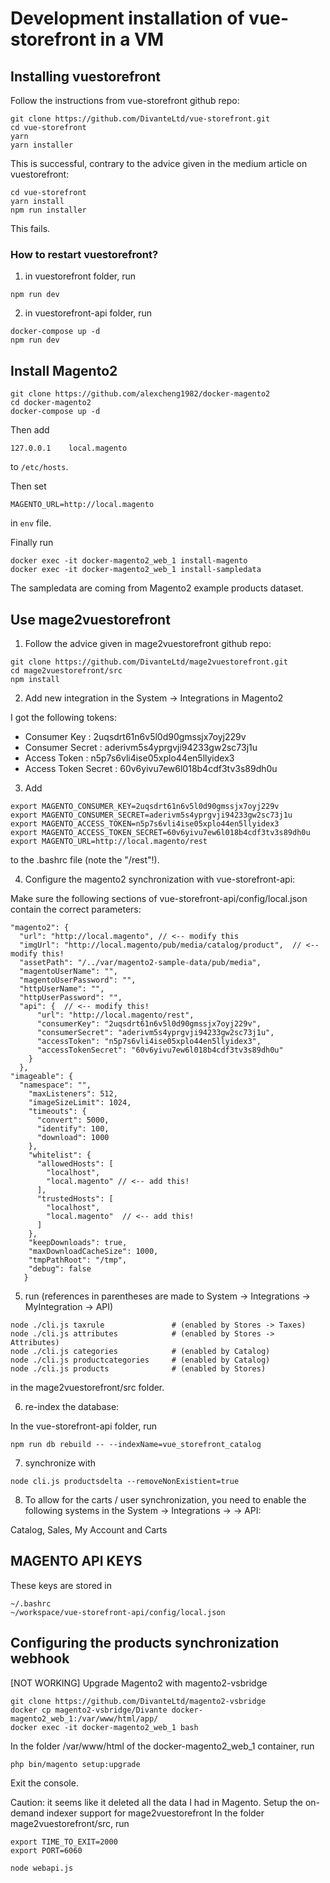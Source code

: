 # Development installation of vue-storefront in a VM

## Installing vuestorefront

Follow the instructions from vue-storefront github repo:
```
git clone https://github.com/DivanteLtd/vue-storefront.git
cd vue-storefront
yarn
yarn installer
```
This is successful, contrary to the advice given in the medium article on vuestorefront:
```
cd vue-storefront
yarn install
npm run installer
```
This fails.

### How to restart vuestorefront?

1. in vuestorefront folder, run 
```
npm run dev
```
2. in vuestorefront-api folder, run
```
docker-compose up -d
npm run dev
```

## Install Magento2
```
git clone https://github.com/alexcheng1982/docker-magento2
cd docker-magento2
docker-compose up -d
```
Then add 
```
127.0.0.1    local.magento
```
to `/etc/hosts`.

Then set
```
MAGENTO_URL=http://local.magento
```
in `env` file.

Finally run
```
docker exec -it docker-magento2_web_1 install-magento
docker exec -it docker-magento2_web_1 install-sampledata
```
The sampledata are coming from Magento2 example products dataset.

## Use mage2vuestorefront

1. Follow the advice given in mage2vuestorefront github repo:
```
git clone https://github.com/DivanteLtd/mage2vuestorefront.git
cd mage2vuestorefront/src
npm install
```
2. Add new integration in the System -> Integrations  in Magento2

I got the following tokens:

* Consumer Key        : 2uqsdrt61n6v5l0d90gmssjx7oyj229v
* Consumer Secret   	: aderivm5s4yprgvji94233gw2sc73j1u
* Access Token        : n5p7s6vli4ise05xplo44en5llyidex3
* Access Token Secret : 60v6yivu7ew6l018b4cdf3tv3s89dh0u

3.  Add
```
export MAGENTO_CONSUMER_KEY=2uqsdrt61n6v5l0d90gmssjx7oyj229v
export MAGENTO_CONSUMER_SECRET=aderivm5s4yprgvji94233gw2sc73j1u
export MAGENTO_ACCESS_TOKEN=n5p7s6vli4ise05xplo44en5llyidex3
export MAGENTO_ACCESS_TOKEN_SECRET=60v6yivu7ew6l018b4cdf3tv3s89dh0u
export MAGENTO_URL=http://local.magento/rest
```
to the .bashrc file (note the "/rest"!).

4. Configure the magento2 synchronization with vue-storefront-api:

Make sure the following sections of vue-storefront-api/config/local.json contain the correct parameters:
```
"magento2": {
  "url": "http://local.magento", // <-- modify this
  "imgUrl": "http://local.magento/pub/media/catalog/product",  // <-- modify this!
  "assetPath": "/../var/magento2-sample-data/pub/media",
  "magentoUserName": "",
  "magentoUserPassword": "",
  "httpUserName": "",
  "httpUserPassword": "",
  "api": {  // <-- modify this!
      "url": "http://local.magento/rest",
      "consumerKey": "2uqsdrt61n6v5l0d90gmssjx7oyj229v",
      "consumerSecret": "aderivm5s4yprgvji94233gw2sc73j1u",
      "accessToken": "n5p7s6vli4ise05xplo44en5llyidex3",
      "accessTokenSecret": "60v6yivu7ew6l018b4cdf3tv3s89dh0u"
    }
  },
"imageable": {
  "namespace": "",
    "maxListeners": 512,
    "imageSizeLimit": 1024,
    "timeouts": {
      "convert": 5000,
      "identify": 100,
      "download": 1000
    },
    "whitelist": {
      "allowedHosts": [
        "localhost",
        "local.magento" // <-- add this!
      ],
      "trustedHosts": [
        "localhost",
        "local.magento"  // <-- add this!
      ]
    },
    "keepDownloads": true,
    "maxDownloadCacheSize": 1000,
    "tmpPathRoot": "/tmp",
    "debug": false
   }
```
5. run (references in parentheses are made to System -> Integrations -> MyIntegration -> API)
```
node ./cli.js taxrule               # (enabled by Stores -> Taxes)
node ./cli.js attributes            # (enabled by Stores -> Attributes)
node ./cli.js categories            # (enabled by Catalog)
node ./cli.js productcategories     # (enabled by Catalog)
node ./cli.js products              # (enabled by Stores)
```
in the mage2vuestorefront/src folder.

6. re-index the database:

In the vue-storefront-api folder, run
```
npm run db rebuild -- --indexName=vue_storefront_catalog
```
7. synchronize with
```
node cli.js productsdelta --removeNonExistient=true
```
8. To allow for the carts / user synchronization, you need to enable the following systems in the System -> Integrations -> <MyIntegration> -> API:

Catalog, Sales, My Account and Carts

## MAGENTO API KEYS

These keys are stored in
```
~/.bashrc
~/workspace/vue-storefront-api/config/local.json
```

## Configuring the products synchronization webhook
[NOT WORKING] Upgrade Magento2 with magento2-vsbridge
```
git clone https://github.com/DivanteLtd/magento2-vsbridge
docker cp magento2-vsbridge/Divante docker-magento2_web_1:/var/www/html/app/
docker exec -it docker-magento2_web_1 bash
```
In the folder /var/www/html of the docker-magento2_web_1 container, run
```
php bin/magento setup:upgrade
```
Exit the console.

Caution: it seems like it deleted all the data I had in Magento.
Setup the on-demand indexer support for mage2vuestorefront
In the folder mage2vuestorefront/src, run
```
export TIME_TO_EXIT=2000
export PORT=6060

node webapi.js
```
